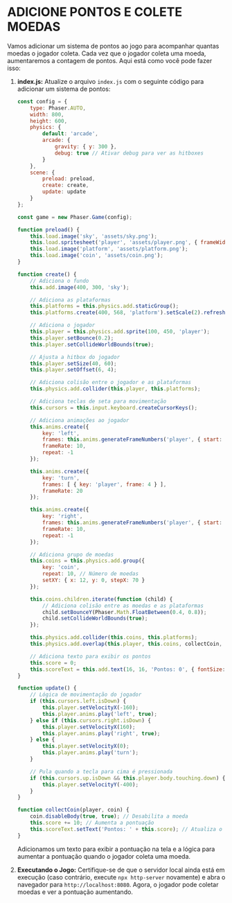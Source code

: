 # ADICIONE PONTOS E COLETE MOEDAS
Vamos adicionar um sistema de pontos ao jogo para acompanhar quantas moedas o jogador coleta. Cada vez que o jogador coleta uma moeda, aumentaremos a contagem de pontos. Aqui está como você pode fazer isso:

1. **index.js:**
   Atualize o arquivo `index.js` com o seguinte código para adicionar um sistema de pontos:

   ```javascript
   const config = {
       type: Phaser.AUTO,
       width: 800,
       height: 600,
       physics: {
           default: 'arcade',
           arcade: {
               gravity: { y: 300 },
               debug: true // Ativar debug para ver as hitboxes
           }
       },
       scene: {
           preload: preload,
           create: create,
           update: update
       }
   };

   const game = new Phaser.Game(config);

   function preload() {
       this.load.image('sky', 'assets/sky.png');
       this.load.spritesheet('player', 'assets/player.png', { frameWidth: 48, frameHeight: 64 });
       this.load.image('platform', 'assets/platform.png');
       this.load.image('coin', 'assets/coin.png');
   }

   function create() {
       // Adiciona o fundo
       this.add.image(400, 300, 'sky');

       // Adiciona as plataformas
       this.platforms = this.physics.add.staticGroup();
       this.platforms.create(400, 568, 'platform').setScale(2).refreshBody();

       // Adiciona o jogador
       this.player = this.physics.add.sprite(100, 450, 'player');
       this.player.setBounce(0.2);
       this.player.setCollideWorldBounds(true);

       // Ajusta a hitbox do jogador
       this.player.setSize(40, 60);
       this.player.setOffset(6, 4);

       // Adiciona colisão entre o jogador e as plataformas
       this.physics.add.collider(this.player, this.platforms);

       // Adiciona teclas de seta para movimentação
       this.cursors = this.input.keyboard.createCursorKeys();

       // Adiciona animações ao jogador
       this.anims.create({
           key: 'left',
           frames: this.anims.generateFrameNumbers('player', { start: 0, end: 3 }),
           frameRate: 10,
           repeat: -1
       });

       this.anims.create({
           key: 'turn',
           frames: [ { key: 'player', frame: 4 } ],
           frameRate: 20
       });

       this.anims.create({
           key: 'right',
           frames: this.anims.generateFrameNumbers('player', { start: 5, end: 8 }),
           frameRate: 10,
           repeat: -1
       });

       // Adiciona grupo de moedas
       this.coins = this.physics.add.group({
           key: 'coin',
           repeat: 10, // Número de moedas
           setXY: { x: 12, y: 0, stepX: 70 }
       });

       this.coins.children.iterate(function (child) {
           // Adiciona colisão entre as moedas e as plataformas
           child.setBounceY(Phaser.Math.FloatBetween(0.4, 0.8));
           child.setCollideWorldBounds(true);
       });

       this.physics.add.collider(this.coins, this.platforms);
       this.physics.add.overlap(this.player, this.coins, collectCoin, null, this);

       // Adiciona texto para exibir os pontos
       this.score = 0;
       this.scoreText = this.add.text(16, 16, 'Pontos: 0', { fontSize: '32px', fill: '#000' });
   }

   function update() {
       // Lógica de movimentação do jogador
       if (this.cursors.left.isDown) {
           this.player.setVelocityX(-160);
           this.player.anims.play('left', true);
       } else if (this.cursors.right.isDown) {
           this.player.setVelocityX(160);
           this.player.anims.play('right', true);
       } else {
           this.player.setVelocityX(0);
           this.player.anims.play('turn');
       }

       // Pula quando a tecla para cima é pressionada
       if (this.cursors.up.isDown && this.player.body.touching.down) {
           this.player.setVelocityY(-400);
       }
   }

   function collectCoin(player, coin) {
       coin.disableBody(true, true); // Desabilita a moeda
       this.score += 10; // Aumenta a pontuação
       this.scoreText.setText('Pontos: ' + this.score); // Atualiza o texto da pontuação
   }
   ```

   Adicionamos um texto para exibir a pontuação na tela e a lógica para aumentar a pontuação quando o jogador coleta uma moeda.

2. **Executando o Jogo:**
   Certifique-se de que o servidor local ainda está em execução (caso contrário, execute `npx http-server` novamente) e abra o navegador para `http://localhost:8080`. Agora, o jogador pode coletar moedas e ver a pontuação aumentando.

